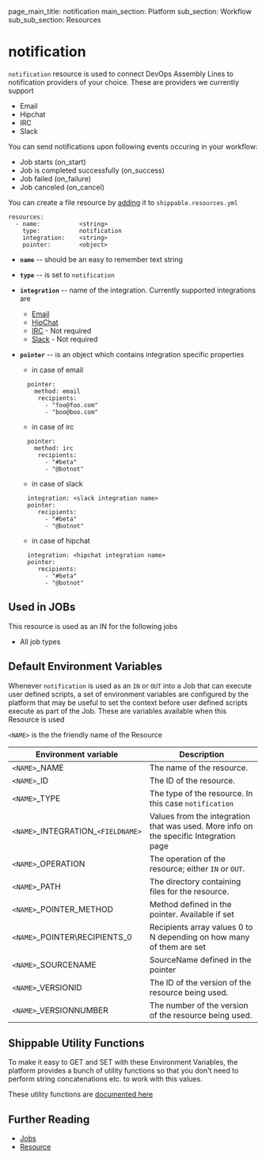 page_main_title: notification
main_section: Platform
sub_section: Workflow
sub_sub_section: Resources

# notification
`notification` resource is used to connect DevOps Assembly Lines to notification providers of your choice. These are providers we currently support

* Email
* Hipchat
* IRC
* Slack

You can send notifications upon following events occuring in your workflow:

* Job starts (on_start)
* Job is completed successfully (on_success)
* Job failed (on_failure)
* Job canceled (on_cancel)

You can create a file resource by [adding](/platform/workflow/resource/resources-working-wth#adding) it to `shippable.resources.yml`

```
resources:
  - name: 			<string>
    type: 			notification
    integration: 	<string>
    pointer:		<object>
```

* **`name`** -- should be an easy to remember text string

* **`type`** -- is set to `notification`

* **`integration`** -- name of the integration. Currently supported integrations are
	- [Email](integration/email)
	- [HipChat](integration/hipchat)
	- [IRC](integration/irc) - Not required
	- [Slack](integration/slack) - Not required

* **`pointer`** -- is an object which contains integration specific properties
	* in case of email

	```
	  pointer:
		method: email
	     recipients:
	       - "foo@foo.com"
	       - "boo@boo.com"
	```

	* in case of irc

	```
	  pointer:
		method: irc
	     recipients:
	       - "#beta"
	       - "@botnot"
	```

	* in case of slack

	```
	  integration: <slack integration name>
	  pointer:
	     recipients:
	       - "#beta"
	       - "@botnot"
	```
	* in case of hipchat

	```
	  integration: <hipchat integration name>
	  pointer:
	     recipients:
	       - "#beta"
	       - "@botnot"
	```

## Used in JOBs
This resource is used as an IN for the following jobs

* All job types

## Default Environment Variables
Whenever `notification` is used as an `IN` or `OUT` into a Job that can execute user defined scripts, a set of environment variables are configured by the platform that may be useful to set the context before user defined scripts execute as part of the Job. These are variables available when this Resource is used

`<NAME>` is the the friendly name of the Resource

| Environment variable						| Description                         |
| ------------- 								|------------------------------------ |
| `<NAME>`\_NAME 							| The name of the resource. |
| `<NAME>`\_ID 								| The ID of the resource. |
| `<NAME>`\_TYPE 							| The type of the resource. In this case `notification`|
| `<NAME>`\_INTEGRATION\_`<FIELDNAME>`	| Values from the integration that was used. More info on the specific Integration page|
| `<NAME>`\_OPERATION 						| The operation of the resource; either `IN` or `OUT`. |
| `<NAME>`\_PATH 							| The directory containing files for the resource. |
| `<NAME>`\_POINTER\_METHOD 				| Method defined in the pointer. Available if set |
| `<NAME>`\_POINTER\RECIPIENTS_0 			| Recipients array values 0 to N depending on how many of them are set |
| `<NAME>`\_SOURCENAME    					| SourceName defined in the pointer |
| `<NAME>`\_VERSIONID    					| The ID of the version of the resource being used. |
| `<NAME>`\_VERSIONNUMBER 					| The number of the version of the resource being used. |

## Shippable Utility Functions
To make it easy to GET and SET with these Environment Variables, the platform provides a bunch of utility functions so that you don't need to perform string concatenations etc. to work with this values. 

These utility functions are [documented here]()

## Further Reading
* [Jobs](/platform/workflow/job/overview)
* [Resource](/platform/workflow/resource/overview)